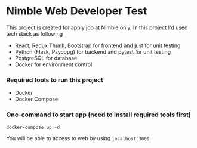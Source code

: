 # Nimble Web Developer Test
This project is created for apply job at Nimble only.
In this project I'd used tech stack as following
- React, Redux Thunk, Bootstrap for frontend and just for unit testing
- Python (Flask, Psycopg) for backend and pytest for unit testing
- PostgreSQL for database
- Docker for environment control

### Required tools to run this project
- Docker
- Docker Compose

### One-command to start app (need to install required tools first)
    docker-compose up -d
You will be able to access to web by using `localhost:3000`

